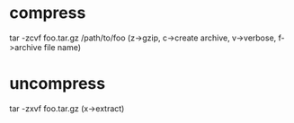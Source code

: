 # compress

tar -zcvf foo.tar.gz /path/to/foo
(z->gzip, c->create archive, v->verbose, f->archive file name)

# uncompress

tar -zxvf foo.tar.gz
(x->extract)
